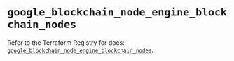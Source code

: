 # `google_blockchain_node_engine_blockchain_nodes`

Refer to the Terraform Registry for docs: [`google_blockchain_node_engine_blockchain_nodes`](https://registry.terraform.io/providers/hashicorp/google/6.43.0/docs/resources/blockchain_node_engine_blockchain_nodes).

